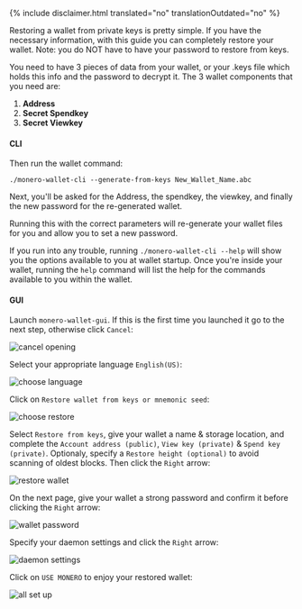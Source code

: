 {% include disclaimer.html translated="no" translationOutdated="no" %}

Restoring a wallet from private keys is pretty simple. If you have the
necessary information, with this guide you can completely restore your
wallet. Note: you do NOT have to have your password to restore from keys.

You need to have 3 pieces of data from your wallet, or your .keys file which
holds this info and the password to decrypt it. The 3 wallet components that
you need are:

1. **Address**
2. **Secret Spendkey**
3. **Secret Viewkey**


#### CLI

Then run the wallet command:

`./monero-wallet-cli --generate-from-keys New_Wallet_Name.abc`

Next, you'll be asked for the Address, the spendkey, the viewkey, and
finally the new password for the re-generated wallet.

Running this with the correct parameters will re-generate your wallet files
for you and allow you to set a new password.

If you run into any trouble, running `./monero-wallet-cli --help` will show
you the options available to you at wallet startup. Once you're inside your
wallet, running the `help` command will list the help for the commands
available to you within the wallet.

#### GUI

Launch `monero-wallet-gui`. If this is the first time you launched it go to
the next step, otherwise click `Cancel`:

![cancel
opening](/img/resources/user-guides/en/restore_from_keys/cancel-opening.png)

Select your appropriate language `English(US)`:

![choose
language](/img/resources/user-guides/en/restore_from_keys/choose-language.png)

Click on `Restore wallet from keys or mnemonic seed`:

![choose
restore](/img/resources/user-guides/en/restore_from_keys/choose-restore.png)

Select `Restore from keys`, give your wallet a name & storage location, and
complete the `Account address (public)`, `View key (private)` & `Spend key
(private)`. Optionaly, specify a `Restore height (optional)` to avoid
scanning of oldest blocks. Then click the `Right` arrow:

![restore
wallet](/img/resources/user-guides/en/restore_from_keys/restore-wallet.png)

On the next page, give your wallet a strong password and confirm it before
clicking the `Right` arrow:

![wallet
password](/img/resources/user-guides/en/restore_from_keys/wallet-password.png)

Specify your daemon settings and click the `Right` arrow:

![daemon
settings](/img/resources/user-guides/en/restore_from_keys/daemon-settings.png)

Click on `USE MONERO` to enjoy your restored wallet:

![all set
up](/img/resources/user-guides/en/restore_from_keys/all-set-up.png)
